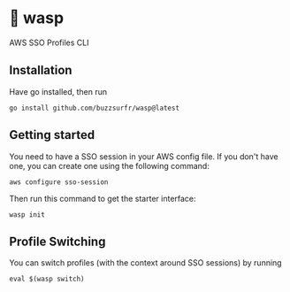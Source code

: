 # 🐝 wasp

AWS SSO Profiles CLI

## Installation

Have go installed, then run

```
go install github.com/buzzsurfr/wasp@latest
```

## Getting started

You need to have a SSO session in your AWS config file. If you don't have one, you can create one using the following command:

```
aws configure sso-session
```

Then run this command to get the starter interface:

```
wasp init
```

## Profile Switching

You can switch profiles (with the context around SSO sessions) by running

```
eval $(wasp switch)
```
